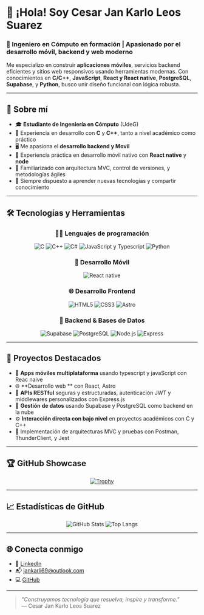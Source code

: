 

# 👋 ¡Hola! Soy Cesar Jan Karlo Leos Suarez

### 🚀 Ingeniero en Cómputo en formación | Apasionado por el desarrollo móvil, backend y web moderno

Me especializo en construir **aplicaciones móviles**, servicios backend eficientes y sitios web responsivos usando herramientas modernas. Con conocimientos en **C/C++**, **JavaScript**, **React y React native**, **PostgreSQL**, **Supabase**, y **Python**, busco unir diseño funcional con lógica robusta.

---

## 🧠 Sobre mí

- 🎓 **Estudiante de Ingeniería en Cómputo** (UdeG)
- 🧠 Experiencia en desarrollo con **C** y **C++**, tanto a nivel académico como práctico
- 🖥️ Me apasiona el **desarrollo backend y Movil**
- 📲 Experiencia práctica en desarrollo móvil nativo con **React native** y **node**
- 🔄 Familiarizado con arquitectura MVC, control de versiones, y metodologías ágiles
- 🧩 Siempre dispuesto a aprender nuevas tecnologías y compartir conocimiento

---

## 🛠️ Tecnologías y Herramientas

<div align="center">

### 👨‍💻 Lenguajes de programación
![C](https://img.shields.io/badge/C-272822?logo=c&logoColor=white)
![C++](https://img.shields.io/badge/C++-00599C?logo=c%2B%2B&logoColor=white)
![C#](https://img.shields.io/badge/C%23-.NET-512BD4?logo=csharp&logoColor=white)
![JavaScript y Typescript](https://img.shields.io/badge/JavaScript-ES6+-F7DF1E?logo=javascript&logoColor=black)
![Python](https://img.shields.io/badge/Python-3.11-3776AB?logo=python&logoColor=white)

### 📱 Desarrollo Móvil
![React native](https://img.shields.io/badge/React-JS-61DAFB?logo=react&logoColor=black)

### 🌐 Desarrollo Frontend
![HTML5](https://img.shields.io/badge/HTML5-E34F26?logo=html5&logoColor=white)
![CSS3](https://img.shields.io/badge/CSS3-1572B6?logo=css3&logoColor=white)
![Astro](https://img.shields.io/badge/Astro-Framework-FF5D01?logo=astro&logoColor=white)

### 🔧 Backend & Bases de Datos
![Supabase](https://img.shields.io/badge/Supabase-Backend%20as%20a%20Service-3FCF8E?logo=supabase&logoColor=white)
![PostgreSQL](https://img.shields.io/badge/PostgreSQL-15-336791?logo=postgresql&logoColor=white)
![Node.js](https://img.shields.io/badge/Node.js-Backend-339933?logo=node.js&logoColor=white)
![Express](https://img.shields.io/badge/Express.js-Web_Framework-000000?logo=express&logoColor=white)

</div>

---

## 📌 Proyectos Destacados

- 📱 **Apps móviles multiplataforma** usando typescript y javaScript con Reac naive
- 🌐 **Desarrollo web ** con React, Astro 
- 🧠 **APIs RESTful** seguras y estructuradas, autenticación JWT y middlewares personalizados con  Express.js
- 🔄 **Gestión de datos** usando Supabase y PostgreSQL como backend en la nube
- ⚙️ **Interacción directa con bajo nivel** en proyectos académicos con C y C++
- 🧪 Implementación de arquitecturas MVC y pruebas con Postman, ThunderClient, y Jest

---

## 🏆 GitHub Showcase

<div align="center">

[![Trophy](https://github-profile-trophy.vercel.app/?username=jankarlito689&theme=algolia&column=4)](https://github.com/ryo-ma/github-profile-trophy)

</div>

---

## 📈 Estadísticas de GitHub

<div align="center">

![GitHub Stats](https://github-readme-stats.vercel.app/api?username=jankarlito689&show_icons=true&theme=radical&count_private=true)
![Top Langs](https://github-readme-stats.vercel.app/api/top-langs/?username=jankarlito689&layout=compact&theme=radical)

</div>

---

## 🌐 Conecta conmigo

- 💼 [LinkedIn](https://www.linkedin.com/in/cesarkarlodev)
- 📬 jankarli69@outlook.com
- 💻 [GitHub](https://github.com/jankarlito689)

---

> *"Construyamos tecnología que resuelva, inspire y transforme."*  
> — Cesar Jan Karlo Leos Suarez

